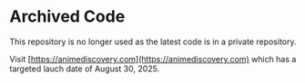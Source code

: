 # Archived Code

This repository is no longer used as the latest code is in a private repository. 

Visit [https://animediscovery.com](https://animediscovery.com) which has a targeted lauch date of August 30, 2025.
